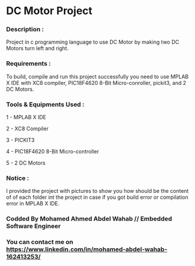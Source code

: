 # DC Motor Project

### Description :
Project in c programming language to use DC Motor by making two DC Motors turn left and right.

### Requirements :
To build, compile and run this project successfully you need to use MPLAB X IDE with XC8 compiler, PIC18F4620 8-Bit Micro-conroller, pickit3, and 2 DC Motors.

### Tools & Equipments Used :
1 - MPLAB X IDE

2 - XC8 Compiler

3 - PICKIT3

4 - PIC18F4620 8-Bit Micro-controller

5 - 2 DC Motors

### Notice :
I provided the project with pictures to show you how should be the content of of each folder int the project in case if you got build error or compilation error in MPLAB X IDE.

### Codded By Mohamed Ahmed Abdel Wahab // Embedded Software Engineer

### You can contact me on https://www.linkedin.com/in/mohamed-abdel-wahab-162413253/
